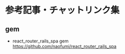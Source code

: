 # 参考記事・チャットリンク集

## gem

- react_router_rails_spa gem
  https://github.com/naofumi/react_router_rails_spa
